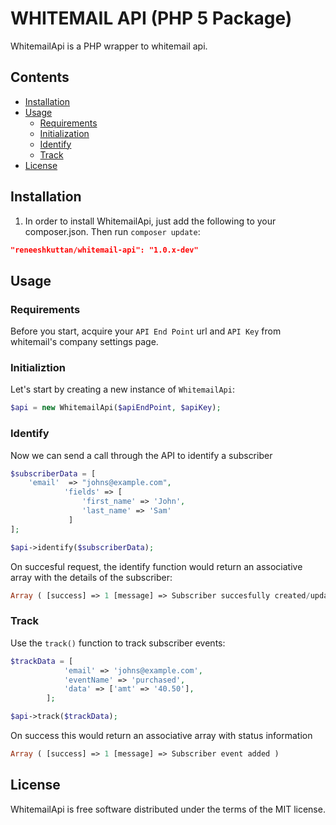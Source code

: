 # WHITEMAIL API (PHP 5 Package)

WhitemailApi is a PHP wrapper to whitemail api.

## Contents

- [Installation](#installation)
- [Usage](#usage)
    - [Requirements](#requirements)
    - [Initialization](#initialization)
    - [Identify](#identify)
    - [Track](#track)
- [License](#license)

## Installation

1) In order to install WhitemailApi, just add the following to your composer.json. Then run `composer update`:

```json
"reneeshkuttan/whitemail-api": "1.0.x-dev"
```

## Usage

### Requirements
Before you start, acquire your `API End Point` url and `API Key` from whitemail's company settings page.


### Initializtion
Let's start by creating a new instance of `WhitemailApi`:

```php
$api = new WhitemailApi($apiEndPoint, $apiKey);
```

### Identify

Now we can send a call through the API to identify a subscriber

```php
$subscriberData = [
	'email'  => "johns@example.com",
            'fields' => [
                'first_name' => 'John',
                'last_name' => 'Sam'
             ]
];

$api->identify($subscriberData);

```
On succesful request, the identify function would return an associative array with the details of the subscriber:

```php
Array ( [success] => 1 [message] => Subscriber succesfully created/updated [subscriber] => Array ( [id] => 31 [uris] => Array ( [show] => http://client1.whitemail5.dev/subscriber/31 ) ) ) 
```

### Track

Use the `track()` function to track subscriber events:

```php
$trackData = [
            'email' => 'johns@example.com',
            'eventName' => 'purchased',
            'data' => ['amt' => '40.50'],
        ];

$api->track($trackData);
```

On success this would return an associative array with status information

```php
Array ( [success] => 1 [message] => Subscriber event added ) 
```

## License

WhitemailApi is free software distributed under the terms of the MIT license.
